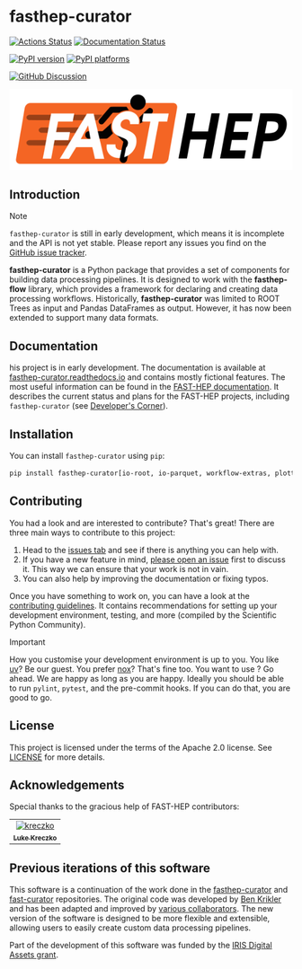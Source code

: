 # fasthep-curator

[![Actions Status][actions-badge]][actions-link]
[![Documentation Status][rtd-badge]][rtd-link]

[![PyPI version][pypi-version]][pypi-link]
[![PyPI platforms][pypi-platforms]][pypi-link]

[![GitHub Discussion][github-discussions-badge]][github-discussions-link]

<!-- SPHINX-START -->

<!-- prettier-ignore-start -->
[actions-badge]:            https://github.com/FAST-HEP/fasthep-curator/workflows/CI/badge.svg
[actions-link]:             https://github.com/FAST-HEP/fasthep-curator/actions

[github-discussions-badge]: https://img.shields.io/static/v1?label=Discussions&message=Ask&color=blue&logo=github
[github-discussions-link]:  https://github.com/FAST-HEP/fasthep/discussions
[pypi-link]:                https://pypi.org/project/fasthep-curator/
[pypi-platforms]:           https://img.shields.io/pypi/pyversions/fasthep-curator
[pypi-version]:             https://img.shields.io/pypi/v/fasthep-curator
[rtd-badge]:                https://readthedocs.org/projects/fasthep-curator/badge/?version=latest
[rtd-link]:                 https://fasthep-curator.readthedocs.io/en/latest/?badge=latest

[fasthep-logo]: https://raw.githubusercontent.com/FAST-HEP/logos-etc/master/fast-hep-black.png
[fasthep-link]: https://github.com/fast-hep/fasthep
<!-- prettier-ignore-end -->

[![fasthep][fasthep-logo]][fasthep-link]

## Introduction

> [!NOTE]
>
> `fasthep-curator` is still in early development, which means it is
> incomplete and the API is not yet stable. Please report any issues you find on
> the
> [GitHub issue tracker](https://github.com/FAST-HEP/fasthep-curator/issues).

**fasthep-curator** is a Python package that provides a set of components for
building data processing pipelines. It is designed to work with the
**fasthep-flow** library, which provides a framework for declaring and creating
data processing workflows. Historically, **fasthep-curator** was limited to
ROOT Trees as input and Pandas DataFrames as output. However, it has now been
extended to support many data formats.

## Documentation

his project is in early development. The documentation is available at
[fasthep-curator.readthedocs.io](https://fasthep-curator.readthedocs.io/en/latest/)
and contains mostly fictional features. The most useful information can be found
in the [FAST-HEP documentation](https://fast-hep.github.io/). It describes the
current status and plans for the FAST-HEP projects, including
`fasthep-curator` (see
[Developer's Corner](https://fast-hep.github.io/developers-corner/)).

## Installation

You can install `fasthep-curator` using `pip`:

```bash
pip install fasthep-curator[io-root, io-parquet, workflow-extras, plotting]
```

## Contributing

You had a look and are interested to contribute? That's great! There are three
main ways to contribute to this project:

1. Head to the
   [issues tab](https://github.com/FAST-HEP/fasthep-curator/issues) and see if
   there is anything you can help with.
2. If you have a new feature in mind,
   [please open an issue](https://github.com/FAST-HEP/fasthep-curator/issues/new)
   first to discuss it. This way we can ensure that your work is not in vain.
3. You can also help by improving the documentation or fixing typos.

Once you have something to work on, you can have a look at the
[contributing guidelines](./.github/CONTRIBUTING.md). It contains
recommendations for setting up your development environment, testing, and more
(compiled by the Scientific Python Community).

> [!IMPORTANT]
>
> How you customise your development environment is up to you. You like
> [uv](https://github.com/astral-sh/uv)? Be our guest. You prefer
> [nox](https://nox.thea.codes/en/stable/)? That's fine too. You want to use
> <your custom workflow>? Go ahead. We are happy as long as you are happy.
> Ideally you should be able to run `pylint`, `pytest`, and the pre-commit
> hooks. If you can do that, you are good to go.

## License

This project is licensed under the terms of the Apache 2.0 license. See
[LICENSE](./LICENSE) for more details.

## Acknowledgements

Special thanks to the gracious help of FAST-HEP contributors:

<!-- readme: collaborators,contributors -start -->
<table>
	<tbody>
		<tr>
            <td align="center">
                <a href="https://github.com/kreczko">
                    <img src="https://avatars.githubusercontent.com/u/1213276?v=4" width="100;" alt="kreczko"/>
                    <br />
                    <sub><b>Luke Kreczko</b></sub>
                </a>
            </td>
		</tr>
	<tbody>
</table>
<!-- readme: collaborators,contributors -end -->

## Previous iterations of this software

This software is a continuation of the work done in the
[fasthep-curator](https://github.com/FAST-HEP/fasthep-curator/tree/kreczko-1.0.0a1)
and [fast-curator](https://github.com/FAST-HEP/fast-curator) repositories.
The original code was developed by [Ben Krikler](https://github.com/benkrikler)
and has been adapted and improved by
[various collaborators](https://github.com/FAST-HEP/fast-curator/graphs/contributors).
The new version of the software is designed to be more flexible and extensible,
allowing users to easily create custom data processing pipelines.

Part of the development of this software was funded by the
[IRIS Digital Assets grant](https://www.iris.ac.uk/).
